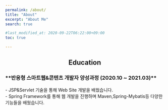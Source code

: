 ```yaml
---
permalink: /about/
title: "About"
excerpt: "About Me"
search: true

#last_modified_at: 2020-09-22T06:22:00+09:00
toc: true

---
```

<h2> <p align="center" > Education  </p></h2>
<h3><strong>**반응형 스마트웹&콘텐츠 개발자 양성과정 (2020.10 ~ 2021.03)**</strong> </h3>
- JSP&Servlet 기술을 통해 Web Site 개발을 배웠습니다. <br> 
- Spring Framework를 통해 웹 개발을 진행하며 Maven,Spring-Mybatis등 다양한 기능들을 배웠습니다. <br>





